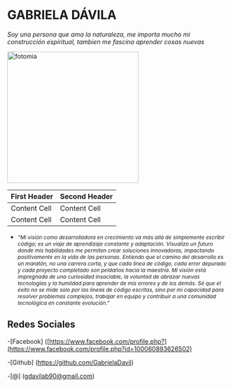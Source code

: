 # GABRIELA DÁVILA
*Soy una persona que ama la naturaleza, me importa mucho mi construcción espiritual, tambien me fascina aprender cosas nuevas* 

<img src="https://scontent.flim28-2.fna.fbcdn.net/v/t39.30808-6/467617804_932656662107446_5126210622131415162_n.jpg?_nc_cat=104&ccb=1-7&_nc_sid=6ee11a&_nc_eui2=AeHMZuTB3kn244mRJJf-PxE3GdzxCDJMMywZ3PEIMkwzLF95tb4h_wiz-oZCPpG5r1wXtLXtrtbVYTRIllzPqIZo&_nc_ohc=Uz1aFuj2_cEQ7kNvgGCi4SN&_nc_oc=Adi3vH6rH381VWC4gVFnxhzRzqzfb5y-_HOCIvJtTH44n-4llkIpmSlK_iQE-1CQQZM&_nc_zt=23&_nc_ht=scontent.flim28-2.fna&_nc_gid=riFmF-AWqdNR5oWmT97omw&oh=00_AYEhJz9eJUXuQECck2QKtKEcm2M_pO8-hlWZbQSPa2LBkw&oe=67DAAAF4" alt="fotomia" height="300">

| First Header  | Second Header |
| ------------- | ------------- |
| Content Cell  | Content Cell  |
| Content Cell  | Content Cell  |


- <span style="font-size: 12px;"> *"Mi visión como desarrolladora en crecimiento va más allá de simplemente escribir código; es un viaje de aprendizaje constante y adaptación. Visualizo un futuro donde mis habilidades me permiten crear soluciones innovadoras, impactando positivamente en la vida de las personas. Entiendo que el camino del desarrollo es un maratón, no una carrera corta, y que cada línea de código, cada error depurado y cada proyecto completado son peldaños hacia la maestría. Mi visión está impregnada de una curiosidad insaciable, la voluntad de abrazar nuevas tecnologías y la humildad para aprender de mis errores y de los demás. Sé que el éxito no se mide solo por las líneas de código escritas, sino por mi capacidad para resolver problemas complejos, trabajar en equipo y contribuir a una comunidad tecnológica en constante evolución."* </span>

## Redes Sociales

-[Facebook] ([https://www.facebook.com/profile.php?](https://www.facebook.com/profile.php?id=100060893626502)

-[Github] (https://github.com/GabrielaDavil)

-[@] (gdavilab90@gmail.com)



